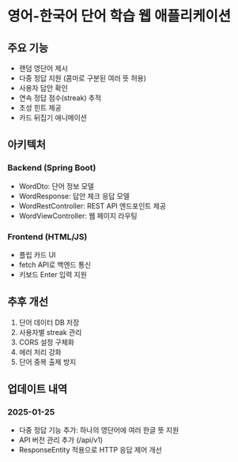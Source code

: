 # 영어-한국어 단어 학습 웹 애플리케이션

## 주요 기능
- 랜덤 영단어 제시
- 다중 정답 지원 (콤마로 구분된 여러 뜻 허용)
- 사용자 답안 확인
- 연속 정답 점수(streak) 추적
- 초성 힌트 제공
- 카드 뒤집기 애니메이션

## 아키텍처
### Backend (Spring Boot)
- WordDto: 단어 정보 모델
- WordResponse: 답안 체크 응답 모델 
- WordRestController: REST API 엔드포인트 제공
- WordViewController: 웹 페이지 라우팅

### Frontend (HTML/JS)
- 플립 카드 UI
- fetch API로 백엔드 통신
- 키보드 Enter 입력 지원

## 추후 개선
1. 단어 데이터 DB 저장
2. 사용자별 streak 관리
3. CORS 설정 구체화
4. 에러 처리 강화
5. 단어 중복 출제 방지

## 업데이트 내역
### 2025-01-25
- 다중 정답 기능 추가: 하나의 영단어에 여러 한글 뜻 지원
- API 버전 관리 추가 (/api/v1)
- ResponseEntity 적용으로 HTTP 응답 제어 개선